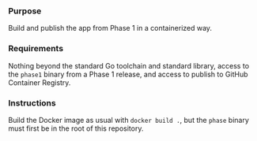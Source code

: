 ### Purpose

Build and publish the app from Phase 1 in a containerized way.

### Requirements

Nothing beyond the standard Go toolchain and standard library, access to the `phase1` binary from a Phase 1 release, and access to publish to GitHub Container Registry.

### Instructions

Build the Docker image as usual with `docker build .`, but the `phase` binary must first be in the root of this repository.